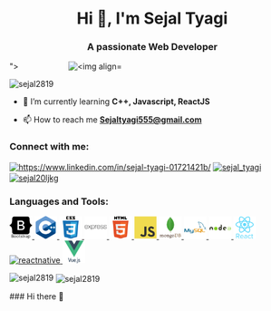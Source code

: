 <h1 align="center">Hi 👋, I'm Sejal Tyagi</h1>
<h3 align="center">A passionate Web Developer</h3>
<img align="right" alt="<img align="right" alt="coding" width="400" src="[[https://iconscout.com/lottie/female-web-developer-3573238](https://user-images.githubusercontent.com/53329034/123502306-0fcdfc80-d669-11eb-87e4-d24cccfbbd00.gif)](https://www.google.com/url?sa=i&url=https%3A%2F%2Fgithub.com%2Fcoding-geek21%2Fcoding-geek21&psig=AOvVaw27TCyzIU_2yrkVhYb-K82w&ust=1692905558223000&source=images&cd=vfe&opi=89978449&ved=0CBAQjRxqFwoTCMDL4uXC84ADFQAAAAAdAAAAABAd)">">

<p align="left"> <img src="https://komarev.com/ghpvc/?username=sejal2819&label=Profile%20views&color=0e75b6&style=flat" alt="sejal2819" /> </p>

- 🌱 I’m currently learning **C++, Javascript, ReactJS**

- 📫 How to reach me **Sejaltyagi555@gmail.com**

<h3 align="left">Connect with me:</h3>
<p align="left">
<a href="https://linkedin.com/in/https://www.linkedin.com/in/sejal-tyagi-01721421b/" target="blank"><img align="center" src="https://raw.githubusercontent.com/rahuldkjain/github-profile-readme-generator/master/src/images/icons/Social/linked-in-alt.svg" alt="https://www.linkedin.com/in/sejal-tyagi-01721421b/" height="30" width="40" /></a>
<a href="https://www.leetcode.com/sejal_tyagi" target="blank"><img align="center" src="https://raw.githubusercontent.com/rahuldkjain/github-profile-readme-generator/master/src/images/icons/Social/leet-code.svg" alt="sejal_tyagi" height="30" width="40" /></a>
<a href="https://auth.geeksforgeeks.org/user/sejal20ljkg" target="blank"><img align="center" src="https://raw.githubusercontent.com/rahuldkjain/github-profile-readme-generator/master/src/images/icons/Social/geeks-for-geeks.svg" alt="sejal20ljkg" height="30" width="40" /></a>
</p>

<h3 align="left">Languages and Tools:</h3>
<p align="left"> <a href="https://getbootstrap.com" target="_blank" rel="noreferrer"> <img src="https://raw.githubusercontent.com/devicons/devicon/master/icons/bootstrap/bootstrap-plain-wordmark.svg" alt="bootstrap" width="40" height="40"/> </a> <a href="https://www.w3schools.com/cpp/" target="_blank" rel="noreferrer"> <img src="https://raw.githubusercontent.com/devicons/devicon/master/icons/cplusplus/cplusplus-original.svg" alt="cplusplus" width="40" height="40"/> </a> <a href="https://www.w3schools.com/css/" target="_blank" rel="noreferrer"> <img src="https://raw.githubusercontent.com/devicons/devicon/master/icons/css3/css3-original-wordmark.svg" alt="css3" width="40" height="40"/> </a> <a href="https://expressjs.com" target="_blank" rel="noreferrer"> <img src="https://raw.githubusercontent.com/devicons/devicon/master/icons/express/express-original-wordmark.svg" alt="express" width="40" height="40"/> </a> <a href="https://www.w3.org/html/" target="_blank" rel="noreferrer"> <img src="https://raw.githubusercontent.com/devicons/devicon/master/icons/html5/html5-original-wordmark.svg" alt="html5" width="40" height="40"/> </a> <a href="https://developer.mozilla.org/en-US/docs/Web/JavaScript" target="_blank" rel="noreferrer"> <img src="https://raw.githubusercontent.com/devicons/devicon/master/icons/javascript/javascript-original.svg" alt="javascript" width="40" height="40"/> </a> <a href="https://www.mongodb.com/" target="_blank" rel="noreferrer"> <img src="https://raw.githubusercontent.com/devicons/devicon/master/icons/mongodb/mongodb-original-wordmark.svg" alt="mongodb" width="40" height="40"/> </a> <a href="https://www.mysql.com/" target="_blank" rel="noreferrer"> <img src="https://raw.githubusercontent.com/devicons/devicon/master/icons/mysql/mysql-original-wordmark.svg" alt="mysql" width="40" height="40"/> </a> <a href="https://nodejs.org" target="_blank" rel="noreferrer"> <img src="https://raw.githubusercontent.com/devicons/devicon/master/icons/nodejs/nodejs-original-wordmark.svg" alt="nodejs" width="40" height="40"/> </a> <a href="https://reactjs.org/" target="_blank" rel="noreferrer"> <img src="https://raw.githubusercontent.com/devicons/devicon/master/icons/react/react-original-wordmark.svg" alt="react" width="40" height="40"/> </a> <a href="https://reactnative.dev/" target="_blank" rel="noreferrer"> <img src="https://reactnative.dev/img/header_logo.svg" alt="reactnative" width="40" height="40"/> </a> <a href="https://vuejs.org/" target="_blank" rel="noreferrer"> <img src="https://raw.githubusercontent.com/devicons/devicon/master/icons/vuejs/vuejs-original-wordmark.svg" alt="vuejs" width="40" height="40"/> </a> </p>

<p><img align="left" src="https://github-readme-stats.vercel.app/api/top-langs?username=sejal2819&show_icons=true&locale=en&layout=compact" alt="sejal2819" /></p>

<p>&nbsp;<img align="center" src="https://github-readme-stats.vercel.app/api?username=sejal2819&show_icons=true&locale=en" alt="sejal2819" /></p>
### Hi there 👋

<!--
**Sejal2819/sejal2819** is a ✨ _special_ ✨ repository because its `README.md` (this file) appears on your GitHub profile.

Here are some ideas to get you started:

- 🔭 I’m currently working on ...
- 🌱 I’m currently learning ...
- 👯 I’m looking to collaborate on ...
- 🤔 I’m looking for help with ...
- 💬 Ask me about ...
- 📫 How to reach me: ...
- 😄 Pronouns: ...
- ⚡ Fun fact: ...
-->
